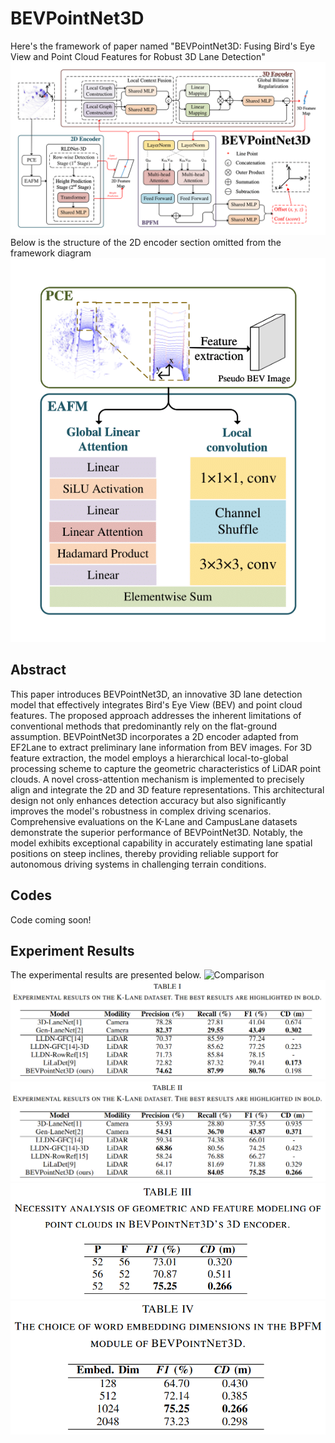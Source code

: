 # BEVPointNet3D
Here's the framework of paper named "BEVPointNet3D: Fusing Bird's Eye View and Point Cloud Features for Robust 3D Lane Detection"
![Framework](Framework.png)
Below is the structure of the 2D encoder section omitted from the framework diagram
![2D Encoder (Omitted)](2DEncoder(Omitted).png)

## Abstract
This paper introduces BEVPointNet3D, an innovative 3D lane detection model that effectively integrates Bird's Eye View (BEV) and point cloud features. The proposed approach addresses the inherent limitations of conventional methods that predominantly rely on the flat-ground assumption. BEVPointNet3D incorporates a 2D encoder adapted from EF2Lane to extract preliminary lane information from BEV images. For 3D feature extraction, the model employs a hierarchical local-to-global processing scheme to capture the geometric characteristics of LiDAR point clouds. A novel cross-attention mechanism is implemented to precisely align and integrate the 2D and 3D feature representations. This architectural design not only enhances detection accuracy but also significantly improves the model's robustness in complex driving scenarios. Comprehensive evaluations on the K-Lane and CampusLane datasets demonstrate the superior performance of BEVPointNet3D. Notably, the model exhibits exceptional capability in accurately estimating lane spatial positions on steep inclines, thereby providing reliable support for autonomous driving systems in challenging terrain conditions.

## Codes
Code coming soon!

## Experiment Results
The experimental results are presented below.
![Comparison](Comparison.jpg)
![result1](result1.png)
![result2](result2.png)
![result3](result3.png)
![result4](result4.png)
